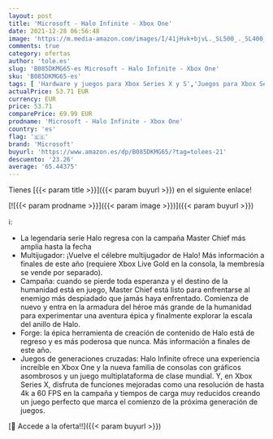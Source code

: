 ```yaml
---
layout: post
title: 'Microsoft - Halo Infinite - Xbox One'
date: 2021-12-28 06:56:48
image: 'https://m.media-amazon.com/images/I/41jHvk+bjvL._SL500_._SL400_.jpg'
comments: true
category: ofertas
author: 'tole.es'
slug: 'B085DKMG65-es Microsoft - Halo Infinite - Xbox One'
sku: 'B085DKMG65-es'
tags: [ 'Hardware y juegos para Xbox Series X y S','Juegos para Xbox Series X y S','Videojuegos','microsoft','xbox', ]
actualPrice: 53.71 EUR
currency: EUR
price: 53.71
comparePrice: 69.99 EUR
prodname: 'Microsoft - Halo Infinite - Xbox One'
country: 'es'
flag: '🇪🇸'
brand: 'Microsoft'
buyurl: 'https://www.amazon.es/dp/B085DKMG65/?tag=tolees-21'
descuento: '23.26'
average: '65.44375'
---
```


Tienes [{{< param title >}}]({{< param buyurl >}}) en el siguiente enlace!

[![{{< param prodname >}}]({{< param image >}})]({{< param buyurl >}})

ℹ️:

- La legendaria serie Halo regresa con la campaña Master Chief más amplia hasta la fecha
- Multijugador: ¡Vuelve el célebre multijugador de Halo! Más información a finales de este año (requiere Xbox Live Gold en la consola, la membresía se vende por separado).
- Campaña: cuando se pierde toda esperanza y el destino de la humanidad está en juego, Master Chief está listo para enfrentarse al enemigo más despiadado que jamás haya enfrentado. Comienza de nuevo y entra en la armadura del héroe más grande de la humanidad para experimentar una aventura épica y finalmente explorar la escala del anillo de Halo.
- Forge: la épica herramienta de creación de contenido de Halo está de regreso y es más poderosa que nunca. Más información a finales de este año.
- Juegos de generaciones cruzadas: Halo Infinite ofrece una experiencia increíble en Xbox One y la nueva familia de consolas con gráficos asombrosos y un juego multiplataforma de clase mundial. Y, en Xbox Series X, disfruta de funciones mejoradas como una resolución de hasta 4k a 60 FPS en la campaña y tiempos de carga muy reducidos creando un juego perfecto que marca el comienzo de la próxima generación de juegos.

[🛒 Accede a la oferta!!]({{< param buyurl >}})

